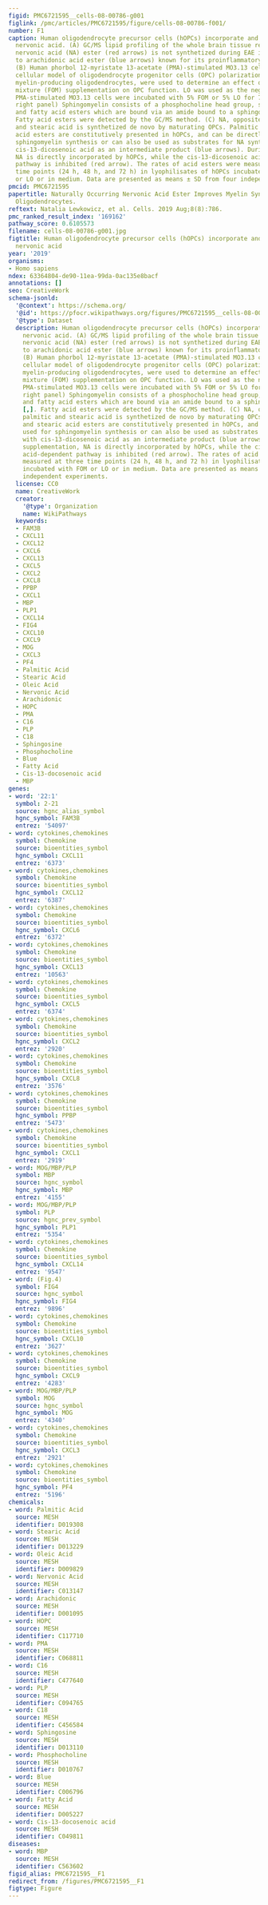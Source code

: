 ```yaml
---
figid: PMC6721595__cells-08-00786-g001
figlink: /pmc/articles/PMC6721595/figure/cells-08-00786-f001/
number: F1
caption: Human oligodendrocyte precursor cells (hOPCs) incorporate and metabolize
  nervonic acid. (A) GC/MS lipid profiling of the whole brain tissue revealed that
  nervonic acid (NA) ester (red arrows) is not synthetized during EAE in contrast
  to arachidonic acid ester (blue arrows) known for its proinflammatory properties.
  (B) Human phorbol 12-myristate 13-acetate (PMA)-stimulated MO3.13 cells, as the
  cellular model of oligodendrocyte progenitor cells (OPC) polarization to mature
  myelin-producing oligodendrocytes, were used to determine an effect of fish oil
  mixture (FOM) supplementation on OPC function. LO was used as the negative control.
  PMA-stimulated MO3.13 cells were incubated with 5% FOM or 5% LO for 72 h. (C middle
  right panel) Sphingomyelin consists of a phosphocholine head group, sphingosine,
  and fatty acid esters which are bound via an amide bound to a sphingosine base [,].
  Fatty acid esters were detected by the GC/MS method. (C) NA, opposite to palmitic
  and stearic acid is synthetized de novo by maturating OPCs. Palmitic and stearic
  acid esters are constitutively presented in hOPCs, and can be directly used for
  sphingomyelin synthesis or can also be used as substrates for NA synthesis with
  cis-13-dicosenoic acid as an intermediate product (blue arrows). During FOM supplementation,
  NA is directly incorporated by hOPCs, while the cis-13-dicosenoic acid-dependent
  pathway is inhibited (red arrow). The rates of acid esters were measured at three
  time points (24 h, 48 h, and 72 h) in lyophilisates of hOPCs incubated with FOM
  or LO or in medium. Data are presented as means ± SD from four independent experiments.
pmcid: PMC6721595
papertitle: Naturally Occurring Nervonic Acid Ester Improves Myelin Synthesis by Human
  Oligodendrocytes.
reftext: Natalia Lewkowicz, et al. Cells. 2019 Aug;8(8):786.
pmc_ranked_result_index: '169162'
pathway_score: 0.6105573
filename: cells-08-00786-g001.jpg
figtitle: Human oligodendrocyte precursor cells (hOPCs) incorporate and metabolize
  nervonic acid
year: '2019'
organisms:
- Homo sapiens
ndex: 63364804-de90-11ea-99da-0ac135e8bacf
annotations: []
seo: CreativeWork
schema-jsonld:
  '@context': https://schema.org/
  '@id': https://pfocr.wikipathways.org/figures/PMC6721595__cells-08-00786-g001.html
  '@type': Dataset
  description: Human oligodendrocyte precursor cells (hOPCs) incorporate and metabolize
    nervonic acid. (A) GC/MS lipid profiling of the whole brain tissue revealed that
    nervonic acid (NA) ester (red arrows) is not synthetized during EAE in contrast
    to arachidonic acid ester (blue arrows) known for its proinflammatory properties.
    (B) Human phorbol 12-myristate 13-acetate (PMA)-stimulated MO3.13 cells, as the
    cellular model of oligodendrocyte progenitor cells (OPC) polarization to mature
    myelin-producing oligodendrocytes, were used to determine an effect of fish oil
    mixture (FOM) supplementation on OPC function. LO was used as the negative control.
    PMA-stimulated MO3.13 cells were incubated with 5% FOM or 5% LO for 72 h. (C middle
    right panel) Sphingomyelin consists of a phosphocholine head group, sphingosine,
    and fatty acid esters which are bound via an amide bound to a sphingosine base
    [,]. Fatty acid esters were detected by the GC/MS method. (C) NA, opposite to
    palmitic and stearic acid is synthetized de novo by maturating OPCs. Palmitic
    and stearic acid esters are constitutively presented in hOPCs, and can be directly
    used for sphingomyelin synthesis or can also be used as substrates for NA synthesis
    with cis-13-dicosenoic acid as an intermediate product (blue arrows). During FOM
    supplementation, NA is directly incorporated by hOPCs, while the cis-13-dicosenoic
    acid-dependent pathway is inhibited (red arrow). The rates of acid esters were
    measured at three time points (24 h, 48 h, and 72 h) in lyophilisates of hOPCs
    incubated with FOM or LO or in medium. Data are presented as means ± SD from four
    independent experiments.
  license: CC0
  name: CreativeWork
  creator:
    '@type': Organization
    name: WikiPathways
  keywords:
  - FAM3B
  - CXCL11
  - CXCL12
  - CXCL6
  - CXCL13
  - CXCL5
  - CXCL2
  - CXCL8
  - PPBP
  - CXCL1
  - MBP
  - PLP1
  - CXCL14
  - FIG4
  - CXCL10
  - CXCL9
  - MOG
  - CXCL3
  - PF4
  - Palmitic Acid
  - Stearic Acid
  - Oleic Acid
  - Nervonic Acid
  - Arachidonic
  - HOPC
  - PMA
  - C16
  - PLP
  - C18
  - Sphingosine
  - Phosphocholine
  - Blue
  - Fatty Acid
  - Cis-13-docosenoic acid
  - MBP
genes:
- word: '22:1'
  symbol: 2-21
  source: hgnc_alias_symbol
  hgnc_symbol: FAM3B
  entrez: '54097'
- word: cytokines,chemokines
  symbol: Chemokine
  source: bioentities_symbol
  hgnc_symbol: CXCL11
  entrez: '6373'
- word: cytokines,chemokines
  symbol: Chemokine
  source: bioentities_symbol
  hgnc_symbol: CXCL12
  entrez: '6387'
- word: cytokines,chemokines
  symbol: Chemokine
  source: bioentities_symbol
  hgnc_symbol: CXCL6
  entrez: '6372'
- word: cytokines,chemokines
  symbol: Chemokine
  source: bioentities_symbol
  hgnc_symbol: CXCL13
  entrez: '10563'
- word: cytokines,chemokines
  symbol: Chemokine
  source: bioentities_symbol
  hgnc_symbol: CXCL5
  entrez: '6374'
- word: cytokines,chemokines
  symbol: Chemokine
  source: bioentities_symbol
  hgnc_symbol: CXCL2
  entrez: '2920'
- word: cytokines,chemokines
  symbol: Chemokine
  source: bioentities_symbol
  hgnc_symbol: CXCL8
  entrez: '3576'
- word: cytokines,chemokines
  symbol: Chemokine
  source: bioentities_symbol
  hgnc_symbol: PPBP
  entrez: '5473'
- word: cytokines,chemokines
  symbol: Chemokine
  source: bioentities_symbol
  hgnc_symbol: CXCL1
  entrez: '2919'
- word: MOG/MBP/PLP
  symbol: MBP
  source: hgnc_symbol
  hgnc_symbol: MBP
  entrez: '4155'
- word: MOG/MBP/PLP
  symbol: PLP
  source: hgnc_prev_symbol
  hgnc_symbol: PLP1
  entrez: '5354'
- word: cytokines,chemokines
  symbol: Chemokine
  source: bioentities_symbol
  hgnc_symbol: CXCL14
  entrez: '9547'
- word: (Fig.4)
  symbol: FIG4
  source: hgnc_symbol
  hgnc_symbol: FIG4
  entrez: '9896'
- word: cytokines,chemokines
  symbol: Chemokine
  source: bioentities_symbol
  hgnc_symbol: CXCL10
  entrez: '3627'
- word: cytokines,chemokines
  symbol: Chemokine
  source: bioentities_symbol
  hgnc_symbol: CXCL9
  entrez: '4283'
- word: MOG/MBP/PLP
  symbol: MOG
  source: hgnc_symbol
  hgnc_symbol: MOG
  entrez: '4340'
- word: cytokines,chemokines
  symbol: Chemokine
  source: bioentities_symbol
  hgnc_symbol: CXCL3
  entrez: '2921'
- word: cytokines,chemokines
  symbol: Chemokine
  source: bioentities_symbol
  hgnc_symbol: PF4
  entrez: '5196'
chemicals:
- word: Palmitic Acid
  source: MESH
  identifier: D019308
- word: Stearic Acid
  source: MESH
  identifier: D013229
- word: Oleic Acid
  source: MESH
  identifier: D009829
- word: Nervonic Acid
  source: MESH
  identifier: C013147
- word: Arachidonic
  source: MESH
  identifier: D001095
- word: HOPC
  source: MESH
  identifier: C117710
- word: PMA
  source: MESH
  identifier: C068811
- word: C16
  source: MESH
  identifier: C477640
- word: PLP
  source: MESH
  identifier: C094765
- word: C18
  source: MESH
  identifier: C456584
- word: Sphingosine
  source: MESH
  identifier: D013110
- word: Phosphocholine
  source: MESH
  identifier: D010767
- word: Blue
  source: MESH
  identifier: C006796
- word: Fatty Acid
  source: MESH
  identifier: D005227
- word: Cis-13-docosenoic acid
  source: MESH
  identifier: C049811
diseases:
- word: MBP
  source: MESH
  identifier: C563602
figid_alias: PMC6721595__F1
redirect_from: /figures/PMC6721595__F1
figtype: Figure
---
```

